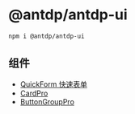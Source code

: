 @antdp/antdp-ui
===

```bash
npm i @antdp/antdp-ui
```

## 组件

- [QuickForm 快速表单](https://github.com/antdpro/antdp/blob/master/packages/antdp-ui/src/QuickForm/README.md)
- [CardPro](https://github.com/antdpro/antdp/blob/master/packages/antdp-ui/src/CardPro/README.md)
- [ButtonGroupPro](https://github.com/antdpro/antdp/blob/master/packages/antdp-ui/src/ButtonGroupPro/README.md)